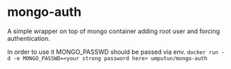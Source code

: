# mongo-auth
A simple wrapper on top of mongo container adding root user and forcing authentication.

In order to use it MONGO_PASSWD should be passed via env.
`docker run -d -e MONGO_PASSWD=<your strong password here> umputun/mongo-auth`
